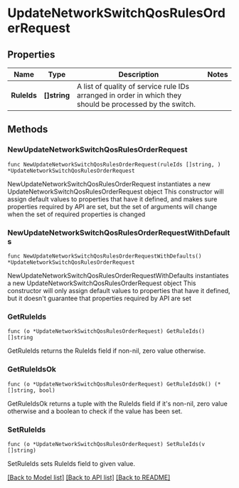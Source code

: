 # UpdateNetworkSwitchQosRulesOrderRequest

## Properties

Name | Type | Description | Notes
------------ | ------------- | ------------- | -------------
**RuleIds** | **[]string** | A list of quality of service rule IDs arranged in order in which they should be processed by the switch. | 

## Methods

### NewUpdateNetworkSwitchQosRulesOrderRequest

`func NewUpdateNetworkSwitchQosRulesOrderRequest(ruleIds []string, ) *UpdateNetworkSwitchQosRulesOrderRequest`

NewUpdateNetworkSwitchQosRulesOrderRequest instantiates a new UpdateNetworkSwitchQosRulesOrderRequest object
This constructor will assign default values to properties that have it defined,
and makes sure properties required by API are set, but the set of arguments
will change when the set of required properties is changed

### NewUpdateNetworkSwitchQosRulesOrderRequestWithDefaults

`func NewUpdateNetworkSwitchQosRulesOrderRequestWithDefaults() *UpdateNetworkSwitchQosRulesOrderRequest`

NewUpdateNetworkSwitchQosRulesOrderRequestWithDefaults instantiates a new UpdateNetworkSwitchQosRulesOrderRequest object
This constructor will only assign default values to properties that have it defined,
but it doesn't guarantee that properties required by API are set

### GetRuleIds

`func (o *UpdateNetworkSwitchQosRulesOrderRequest) GetRuleIds() []string`

GetRuleIds returns the RuleIds field if non-nil, zero value otherwise.

### GetRuleIdsOk

`func (o *UpdateNetworkSwitchQosRulesOrderRequest) GetRuleIdsOk() (*[]string, bool)`

GetRuleIdsOk returns a tuple with the RuleIds field if it's non-nil, zero value otherwise
and a boolean to check if the value has been set.

### SetRuleIds

`func (o *UpdateNetworkSwitchQosRulesOrderRequest) SetRuleIds(v []string)`

SetRuleIds sets RuleIds field to given value.



[[Back to Model list]](../README.md#documentation-for-models) [[Back to API list]](../README.md#documentation-for-api-endpoints) [[Back to README]](../README.md)


